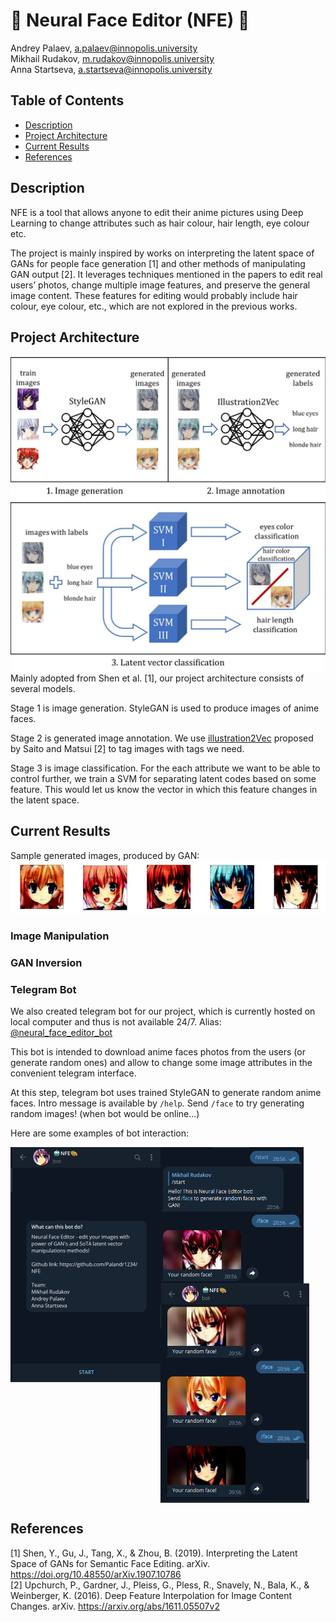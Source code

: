 # :robot: Neural Face Editor (NFE) :art:

Andrey Palaev, a.palaev@innopolis.university <br/>
Mikhail Rudakov, m.rudakov@innopolis.university <br/>
Anna Startseva, a.startseva@innopolis.university

## Table of Contents
- [Description](#description)
- [Project Architecture](#project-architecture)
- [Current Results](#current-results)
- [References](#references)

## Description
NFE is a tool that allows anyone to edit their anime pictures using Deep Learning to change attributes such as hair colour, hair length, eye colour etc.

The project is mainly inspired by works on interpreting the latent space of GANs for people face generation [1] and other methods of manipulating GAN output [2]. 
It leverages techniques mentioned in the papers to edit real users’ photos, change multiple image features, and preserve the general image content. 
These features for editing would probably include hair colour, eye colour, etc., which are not explored in the previous works.

## Project Architecture
![Step 1 and 2](images/image_generation_annotation.jpg)
![Step 3](images/svm.jpg)
Mainly adopted from Shen et al. [1], our project architecture consists of several models.

Stage 1 is image generation. StyleGAN is used to produce images of anime faces.

Stage 2 is generated image annotation. We use [illustration2Vec](https://github.com/rezoo/illustration2vec) proposed by Saito and Matsui [2] to tag images with tags we need.

Stage 3 is image classification. For the each attribute we want to be able to control further, we train a SVM for separating latent codes based on some feature. This would let us know the vector in which this feature changes in the latent space.

## Current Results
Sample generated images, produced by GAN: <br/>
![samples](images/samples.png)

### Image Manipulation

### GAN Inversion


### Telegram Bot
We also created telegram bot for our project, which is currently hosted on local computer and thus is not available 24/7. Alias: [@neural_face_editor_bot](https://t.me/neural_face_editor_bot)

This bot is intended to download anime faces photos from the users (or generate random ones) and allow to change some image attributes in the convenient telegram interface.

At this step, telegram bot uses trained StyleGAN to generate random anime faces. Intro message is available by `/help`*.* Send `/face` to try generating random images! (when bot would be online...)

Here are some examples of bot interaction:


<img align="left" width="240" height="376" src=images/welcome.png>
<img align="left" width="229" height="218" src=images/tggen.png>
<img align="center" width="238" height="351" src=images/tgexamples.png>
<br/>

## References
[1] Shen, Y., Gu, J., Tang, X., & Zhou, B. (2019). Interpreting the Latent Space of GANs for Semantic Face Editing. arXiv. https://doi.org/10.48550/arXiv.1907.10786 <br/>
[2] Upchurch, P., Gardner, J., Pleiss, G., Pless, R., Snavely, N., Bala, K., & Weinberger, K. (2016). Deep Feature Interpolation for Image Content Changes. arXiv. https://arxiv.org/abs/1611.05507v2

